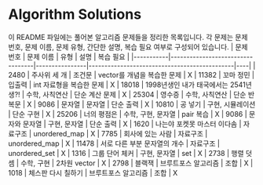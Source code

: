 # Algorithm Solutions

이 README 파일에는 풀어본 알고리즘 문제들을 정리한 목록입니다. 각 문제는 문제 번호, 문제 이름, 문제 유형, 간단한 설명, 복습 필요 여부로 구성되어 있습니다.
| 문제 번호 | 문제 이름 | 유형 | 설명 | 복습 필요 |
|-----------|----------------------------------|----------------|----------------------------------------------|----|
| 2480 | 주사위 세 개 | 조건문 | vector를 개념을 복습한 문제 | X
| 11382 | 꼬마 정민 | 입출력 | int 자료형을 복습한 문제 | X
| 18018 | 1998년생인 내가 태국에서는 2541년생?! | 수학, 사칙연산 | 단순 계산 문제 | X
| 25304 | 영수증 | 수학, 사칙연산 | 단순 반복문 | X
| 9086 | 문자열 | 문자열 | 단순 출력 | X
| 10810 | 공 넣기 | 구현, 시뮬레이션 | 단순 구현 | X
| 25206 | 너의 평점은 | 수학, 구현, 문자열 | pair 복습 | X
| 9086 | 문자와 문자열 | 구현, 문자열 | 단순 출력 | X
| 1620 | 나는야 포켓못 마스터 이다솜 | 자료구조 | unordered_map | X
| 7785 | 회사에 있는 사람 | 자료구조 | unordered_map | X
| 11478 | 서로 다른 부분 문자열의 개수 | 자료구조 | unordered_set | X
| 1316 | 그룹 단어 체커 | 구현, 문자열 | set | X
| 2738 | 행렬 덧셈 | 수학, 구현 | 2차원 vector | X
| 2798 | 블랙잭 | 브루트포스 알고리즘 | 조합 | X
| 1018 | 체스판 다시 칠하기 | 브루트포스 알고리즘 | 조합 | X

